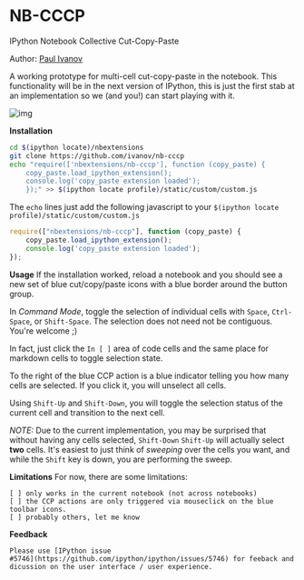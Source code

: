 # NB-CCCP
IPython Notebook Collective Cut-Copy-Paste

Author: [Paul Ivanov](http://github.com/ivanov)

A working prototype for multi-cell cut-copy-paste in the notebook. This 
functionality will be in the next version of IPython, this is just the first
stab at an implementation so we (and you!) can start playing with it.

![img](https://cloud.githubusercontent.com/assets/118211/2823948/f234fa5c-cf27-11e3-9c14-827250e03277.png)

**Installation**

```sh
cd $(ipython locate)/nbextensions
git clone https://github.com/ivanov/nb-cccp
echo "require(['nbextensions/nb-cccp'], function (copy_paste) {
    copy_paste.load_ipython_extension();
    console.log('copy_paste extension loaded');
    });" >> $(ipython locate profile)/static/custom/custom.js
```

The `echo` lines just add the following javascript to your `$(ipython locate
profile)/static/custom/custom.js`

```js
require(["nbextensions/nb-cccp"], function (copy_paste) {
    copy_paste.load_ipython_extension();
    console.log('copy_paste extension loaded');
});
```

**Usage**
If the installation worked, reload a notebook and you should see a new set of
blue cut/copy/paste icons with a blue border around the button group. 

In *Command Mode*, toggle the selection of individual cells with `Space`,
`Ctrl-Space`, or `Shift-Space`. The selection does not need not be contiguous.
You're welcome ;) 

In fact, just click the `In [ ]` area of code cells and the same place for
markdown cells to toggle selection state.

To the right of the blue CCP action is a blue indicator telling you how many
cells are selected. If you click it, you will unselect all cells.

Using `Shift-Up` and `Shift-Down`, you will toggle the selection status of the
current cell and transition to the next cell.

*NOTE:* Due to the current implementation, you may be surprised that without
having any cells selected, `Shift-Down` `Shift-Up` will actually select **two**
cells. It's easiest to just think of *sweeping* over the cells you want, and
while the `Shift` key is down, you are performing the sweep.

**Limitations**
For now, there are some limitations:

    [ ] only works in the current notebook (not across notebooks)
    [ ] the CCP actions are only triggered via mouseclick on the blue toolbar icons.
    [ ] probably others, let me know

**Feedback**

    Please use [IPython issue
    #5746](https://github.com/ipython/ipython/issues/5746) for feeback and
    dicussion on the user interface / user experience.
